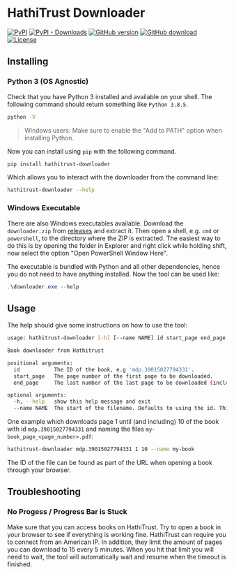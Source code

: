 # HathiTrust Downloader
[![PyPI](https://img.shields.io/pypi/v/hathitrust-downloader?style=flat-square&logo=pypi)][pypi]
[![PyPI - Downloads](https://img.shields.io/pypi/dm/hathitrust-downloader?logo=pypi&style=flat-square)][pypi]
[![GitHub version](https://img.shields.io/github/release/Addono/HathiTrust-downloader.svg?style=flat-square&logo=github)][github-releases]
[![GitHub download](https://img.shields.io/github/downloads/Addono/HathiTrust-downloader/total.svg?style=flat-square&logo=github)][github-releases]
[![License](https://img.shields.io/github/license/Addono/HathiTrust-downloader.svg?style=flat-square)](LICENSE)

## Installing

### Python 3 (OS Agnostic)

Check that you have Python 3 installed and available on your shell. The following command should return something like `Python 3.8.5`.

```bash
python -V
```

> Windows users: Make sure to enable the "Add to PATH" option when installing Python.

Now you can install using `pip` with the following command.

```bash
pip install hathitrust-downloader
```

Which allows you to interact with the downloader from the command line:

```bash
hathitrust-downloader --help
```

### Windows Executable

There are also Windows executables available. Download the `downloader.zip` from [releases](https://github.com/Addono/HathiTrust-downloader/releases/) and extract it. Then open a shell, e.g. `cmd` or `powershell`, to the directory where the ZIP is extracted. The easiest way to do this is by opening the folder in Explorer and right click while holding shift, now select the option "Open PowerShell Window Here".

The executable is bundled with Python and all other dependencies, hence you do not need to have anything installed. Now the tool can be used like:

```powershell
.\downloader.exe --help 
```

## Usage

The help should give some instructions on how to use the tool:

```bash
usage: hathitrust-downloader [-h] [--name NAME] id start_page end_page

Book downloader from Hathitrust

positional arguments:
  id           The ID of the book, e.g 'mdp.39015027794331'.
  start_page   The page number of the first page to be downloaded.
  end_page     The last number of the last page to be downloaded (inclusive).

optional arguments:
  -h, --help   show this help message and exit
  --name NAME  The start of the filename. Defaults to using the id. This can
```

One example which downloads page 1 until (and including) 10 of the book with id `mdp.39015027794331` and naming the files `my-book_page_<page_number>.pdf`:

```bash
hathitrust-downloader mdp.39015027794331 1 10 --name my-book
```

The ID of the file can be found as part of the URL when opening a book through your browser.

## Troubleshooting

### No Progess / Progress Bar is Stuck

Make sure that you can access books on HathiTrust. Try to open a book in your browser to see if everything is working fine. HathiTrust can require you to connect from an American IP. In addition, they limit the amount of pages you can download to 15 every 5 minutes. When you hit that limit you will need to wait, the tool will automatically wait and resume when the timeout is finished.

[pypi]: https://pypi.org/project/hathitrust-downloader/
[github-releases]: https://github.com/Addono/HathiTrust-downloader/releases/latest
